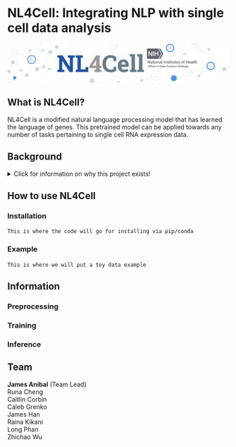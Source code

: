 # NL4Cell: Integrating NLP with single cell data analysis
![NL4Cell](./images/banner.png)
## What is NL4Cell?
NL4Cell is a modified natural language processing model that has learned the language of genes. This pretrained model can be applied towards any number of tasks pertaining to single cell RNA expression data.

## Background
<details>
  <summary>Click for information on why this project exists!</summary>
  

### Natural Language Processing
Natural language processing (NLP) has taken the world by storm. In NLP, the objective is to create artificial intelligence (AI) that is able to read and determine meaning behind language just as a human would. While this has led to some interesting linguistic applications, the technology behind language comprehension can be adapted to various domains including biological data.

Recently there has been a paradigm shift in how people train and use language models. Rather than creating and fully training a model for a singular task, large pretrained models have been created (e.g. BERT, GPT-3, etc.) that have a generalized fluency over language. Then individuals with specific aims can copy these pretrained models and "fine tune" them in order to make it more applicable to their specific tasks. For example, a team interested in medical record analysis can download a pretrained model which learned English from mining Wikipedia, and then they can fine tune the model on their smaller electronic health record database. The model's generalized knowledge of English gained from Wikipedia transfers over to a more specific task which helps combat overfitting and saves time on training. 

### Single Cell Sequencing
Single-cell RNA sequencing (scRNA-seq) allows us to view the gene expression profiles on an individual cellular basis. In short: we can look at *exactly* what genes a cell is using an how much it is using them. This has revolutionized the way we can study biology by being able to describe the activities and inner-workings of cells in an extremely high-resolution.

There are too many applications of scRNA-seq to enumerate here (futher complicated by how rapidly the field is developing), but there numerous tasks and applications which allow us to gain valueable insight into how both healthy and diseased cells operate spanning applications from embrology to cancer to diabetes.

### What do they have to do with each other?
So what does natural language processing have to do with single-cell RNA sequencing? 

Imagine you have a document. That document is comprised of words which have relationships to each other and together form the meaning for the document. There are combinations of words that make sense, and those that don't. For example we could say, "the mouse eats cheese," and the words come together in a way that makes sense syntactically and logically. On the contrary we can also say "the ladder eats cheese" which doesn't logically make sense-- a ladder and cheese don't typically go together. Language models are able to tell what makes sense and what doesn't by learning from example and gaining a general "understanding" of a language.

Now we can extend this concept to single cell data. Rather than a document comprised of words with lexical meaning, think about it in terms of a cell comprised of genes with biological meaning. We can reapply the same concepts from NLP to learn a new language, but rather than learning the meaning of words in a dictionary it learns the genes in a genome. Just as we could create a model that understands that "the mouse eats the cheese" makes more sense than "the ladder eats the cheese," we could create a model that can intuitively understand that a cell with `[CD4+, CD8-, CD20-]` makes a lot more sense than `[CD4+, CD8+, CD20+]`. This generalized understanding can then be applied towards any number of tasks just like one of the large pretrained models like GPT-3.

</details>

## How to use NL4Cell


### Installation
```
This is where the code will go for installing via pip/conda
```
### Example
```
This is where we will put a toy data example
```

## Information

### Preprocessing

### Training

### Inference


## Team
**James Anibal** (Team Lead) \
Runa Cheng \
Caitlin Corbin \
Caleb Grenko \
James Han \
Raina Kikani \
Long Phan \
Zhichao Wu
